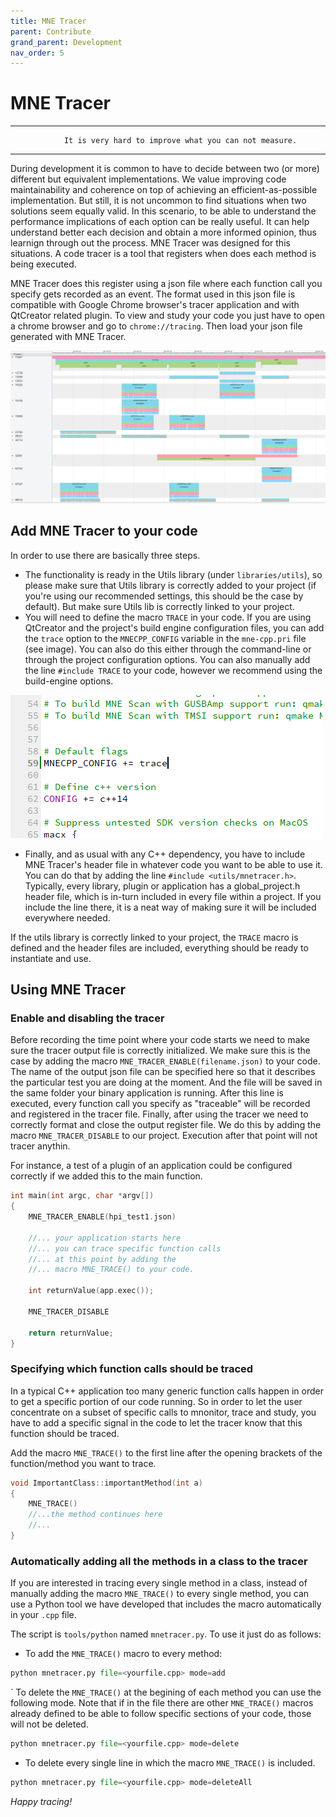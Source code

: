 ```yaml
---
title: MNE Tracer
parent: Contribute
grand_parent: Development
nav_order: 5
---
```

# MNE Tracer

***
                It is very hard to improve what you can not measure.
***

During development it is common to have to decide between two (or more) different but equivalent implementations. We value improving code maintainability and coherence on top of achieving an efficient-as-possible implementation. But still, it is not uncommon to find situations when two solutions seem equally valid. In this scenario, to be able to understand the performance implications of each option can be really useful. It can help understand better each decision and obtain a more informed opinion, thus learnign through out the process. MNE Tracer was designed for this situations. A code tracer is a tool that registers when does each method is being executed.

MNE Tracer does this register using a json file where each function call you specify gets recorded as an event. The format used in this json file is compatible with Google Chrome browser's tracer application and with QtCreator related plugin. To view and study your code you just have to open a chrome browser and go to ```chrome://tracing```. Then load your json file generated with MNE Tracer.

![](../../images/mnetracer/tracer_example.png)

## Add MNE Tracer to your code

In order to use there are basically three steps.
- The functionality is ready in the Utils library (under ```libraries/utils```), so please make sure that Utils library is correctly added to your project (if you're using our recommended settings, this should be the case by default). But make sure Utils lib is correctly linked to your project. 
- You will need to define the macro ```TRACE``` in your code. If you are using QtCreator and the project's build engine configuration files, you can add the ```trace``` option to the ```MNECPP_CONFIG``` variable in the ```mne-cpp.pri``` file (see image). You can also do this either through the command-line or through the project configuration options. You can also manually add the line ```#include TRACE``` to your code, however we recommend using the build-engine options. 

![](../../images/mnetracer/trace_option.png)

- Finally, and as usual with any C++ dependency, you have to include MNE Tracer's header file in whatever code you want to be able to use it. You can do that by adding the line ```#include <utils/mnetracer.h>```. Typically, every library, plugin or application has a global_project.h header file, which is in-turn included in every file within a project. If you include the line there, it is a neat way of making sure it will be included everywhere needed.

If the utils library is correctly linked to your project, the ```TRACE``` macro is defined and the header files are included, everything should be ready to instantiate and use.
## Using MNE Tracer

### Enable and disabling the tracer
Before recording the time point where your code starts we need to make sure the tracer output file is correctly initialized. We make sure this is the case by adding the macro ```MNE_TRACER_ENABLE(filename.json)``` to your code. The name of the output json file can be specified here so that it describes the particular test you are doing at the moment. And the file will be saved in the same folder your binary application is running. 
After this line is executed, every function call you specify as "traceable" will be recorded and registered in the tracer file.
Finally, after using the tracer we need to correctly format and close the output register file. We do this by adding the macro ```MNE_TRACER_DISABLE``` to our project. Execution after that point will not tracer anythin.

For instance, a test of a plugin of an application could be configured correctly if we added this to the main function.

```c++
int main(int argc, char *argv[])
{
    MNE_TRACER_ENABLE(hpi_test1.json)

    //... your application starts here
    //... you can trace specific function calls 
    //... at this point by adding the
    //... macro MNE_TRACE() to your code.

    int returnValue(app.exec());
    
    MNE_TRACER_DISABLE

    return returnValue;
}
```

### Specifying which function calls should be traced
In a typical C++ application too many generic function calls happen in order to get a specific portion of our code running. So in order to let the user concentrate on a subset of specific calls to mnonitor, trace and study, you have to add a specific signal in the code to let the tracer know that this function should be traced.

Add the macro ```MNE_TRACE()``` to the first line after the opening brackets of the function/method you want to trace. 

```C++
void ImportantClass::importantMethod(int a)
{
    MNE_TRACE()
    //...the method continues here
    //...
}
```
### Automatically adding all the methods in a class to the tracer
If you are interested in tracing every single method in a class, instead of manually adding the macro ```MNE_TRACE()``` to every single method, you can use a Python tool we have developed that includes the macro automatically in your ```.cpp``` file.

The script is ```tools/python``` named ```mnetracer.py```. To use it just do as follows:

- To add the ```MNE_TRACE()``` macro to every method:
```python
python mnetracer.py file=<yourfile.cpp> mode=add
```
` To delete the ```MNE_TRACE()``` at the begining of each method you can use the following mode. Note that if in the file there are other ```MNE_TRACE()``` macros already defined to be able to follow specific sections of your code, those will not be deleted. 
```python
python mnetracer.py file=<yourfile.cpp> mode=delete
```
- To delete every single line in which the macro ```MNE_TRACE()``` is included.
```python
python mnetracer.py file=<yourfile.cpp> mode=deleteAll
```

_Happy tracing!_

